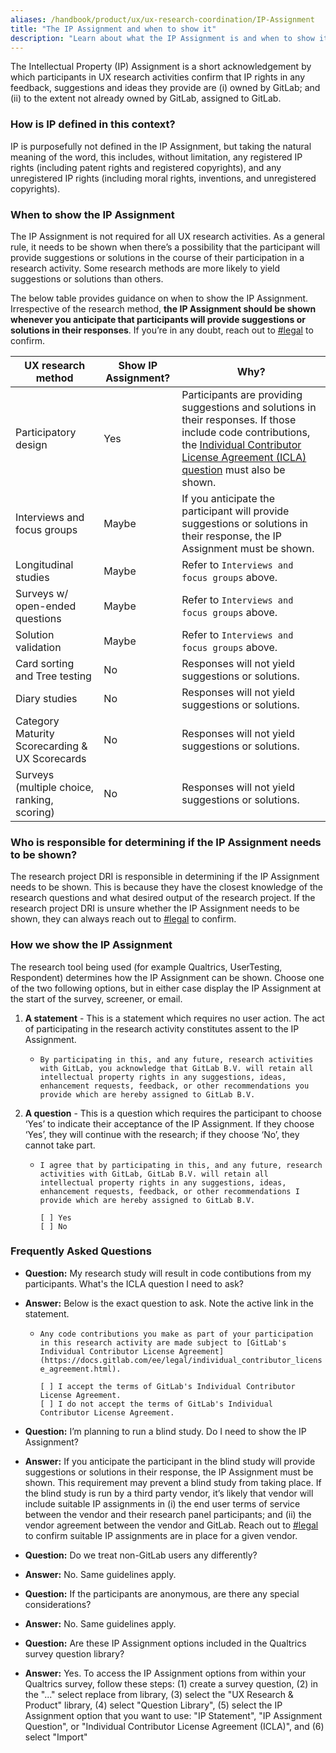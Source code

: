 ```yaml
---
aliases: /handbook/product/ux/ux-research-coordination/IP-Assignment
title: "The IP Assignment and when to show it"
description: "Learn about what the IP Assignment is and when to show it to research participants."
---
```









The Intellectual Property (IP) Assignment is a short acknowledgement by which participants in UX research activities confirm that IP rights in any feedback, suggestions and ideas they provide are (i) owned by GitLab; and (ii) to the extent not already owned by GitLab, assigned to GitLab.

### How is IP defined in this context?

IP is purposefully not defined in the IP Assignment, but taking the natural meaning of the word, this includes, without limitation, any registered IP rights (including patent rights and registered copyrights), and any unregistered IP rights (including moral rights, inventions, and unregistered copyrights).

### When to show the IP Assignment

The IP Assignment is not required for all UX research activities. As a general rule, it needs to be shown when there’s a possibility that the participant will provide suggestions or solutions in the course of their participation in a research activity.  Some research methods are more likely to yield suggestions or solutions than others.

The below table provides guidance on when to show the IP Assignment. Irrespective of the research method, **the IP Assignment should be shown whenever you anticipate that participants will provide suggestions or solutions in their responses**. If you’re in any doubt, reach out to [#legal](https://app.slack.com/client/T02592416/C78E74A6L) to confirm.

| UX research method                             | Show IP Assignment? | Why?                                                                                                                            |
|------------------------------------------------|---------------------|---------------------------------------------------------------------------------------------------------------------------------|
| Participatory design                           | Yes                 | Participants are providing suggestions and solutions in their responses. If those include code contributions, the [Individual Contributor License Agreement (ICLA) question](/handbook/product/ux/ux-research-coordination/IP-Assignment/index.html#frequently-asked-questions) must also be shown. |
| Interviews and focus groups                    | Maybe               | If you anticipate the participant will provide suggestions or solutions in their response, the IP Assignment must be shown.     |
| Longitudinal studies                           | Maybe               | Refer to `Interviews and focus groups` above.                                                                                     |
| Surveys w/ open-ended questions                | Maybe               | Refer to `Interviews and focus groups` above.                                                                                     |
| Solution validation                            | Maybe                  | Refer to `Interviews and focus groups` above.                                                                                |
| Card sorting and Tree testing                  | No                  | Responses will not yield suggestions or solutions.                                                                              |
| Diary studies                                  | No                  | Responses will not yield suggestions or solutions.                                                                              |
| Category Maturity Scorecarding & UX Scorecards | No                  | Responses will not yield suggestions or solutions.                                                                              |
| Surveys (multiple choice, ranking, scoring)    | No                  | Responses will not yield suggestions or solutions.                                                                              |

### Who is responsible for determining if the IP Assignment needs to be shown?

The research project DRI is responsible in determining if the IP Assignment needs to be shown.  This is because they have the closest knowledge of the research questions and what desired output of the research project. If the research project DRI is unsure whether the IP Assignment needs to be shown, they can always reach out to [#legal](https://app.slack.com/client/T02592416/C78E74A6L) to confirm.

### How we show the IP Assignment

The research tool being used (for example Qualtrics, UserTesting, Respondent) determines how the IP Assignment can be shown.  Choose one of the two following options, but in either case display the IP Assignment at the start of the survey, screener, or email.

1. **A statement** - This is a statement which requires no user action.  The act of participating in the research activity constitutes assent to the IP Assignment.
     - `By participating in this, and any future, research activities with GitLab, you acknowledge that GitLab B.V. will retain all intellectual property rights in any suggestions, ideas, enhancement requests, feedback, or other recommendations you provide which are hereby assigned to GitLab B.V.`

1. **A question** - This is a question which requires the participant to choose ‘Yes’ to indicate their acceptance of the IP Assignment.  If they choose ‘Yes’, they will continue with the research; if they choose ‘No’, they cannot take part.
     - `I agree that by participating in this, and any future, research activities with GitLab, GitLab B.V. will retain all intellectual property rights in any suggestions, ideas, enhancement requests, feedback, or other recommendations I provide which are hereby assigned to GitLab B.V.`

       `[ ] Yes` <br>
       `[ ] No`

### Frequently Asked Questions

 - **Question:** My research study will result in code contibutions from my participants.  What's the ICLA question I need to ask?
 - **Answer:** Below is the exact question to ask.  Note the active link in the statement.

     - `Any code contributions you make as part of your participation in this research activity are made subject to [GitLab's Individual Contributor License Agreement](https://docs.gitlab.com/ee/legal/individual_contributor_license_agreement.html).`

       `[ ] I accept the terms of GitLab's Individual Contributor License Agreement.` <br>
       `[ ] I do not accept the terms of GitLab's Individual Contributor License Agreement.`

 - **Question:** I’m planning to run a blind study.  Do I need to show the IP Assignment?
 - **Answer:** If you anticipate the participant in the blind study will provide suggestions or solutions in their response, the IP Assignment must be shown. This requirement may prevent a blind study from taking place. If the blind study is run by a third party vendor, it’s likely that vendor will include suitable IP assignments in (i) the end user terms of service between the vendor and their research panel participants; and (ii) the vendor agreement between the vendor and GitLab.  Reach out to [#legal](https://app.slack.com/client/T02592416/C78E74A6L) to confirm suitable IP assignments are in place for a given vendor.

 - **Question:** Do we treat non-GitLab users any differently?
 - **Answer:** No.  Same guidelines apply.

 - **Question:** If the participants are anonymous, are there any special considerations?
 - **Answer:** No.  Same guidelines apply.

 - **Question:** Are these IP Assignment options included in the Qualtrics survey question library?
 - **Answer:** Yes. To access the IP Assignment options from within your Qualtrics survey, follow these steps: (1) create a survey question, (2) in the "..." select replace from library, (3) select the "UX Research & Product" library, (4) select "Question Library", (5) select the IP Assignment option that you want to use:  "IP Statement", "IP Assignment Question", or "Individual Contributor License Agreement (ICLA)", and (6) select "Import"


